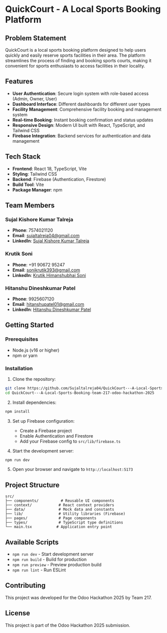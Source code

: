# QuickCourt - A Local Sports Booking Platform

## Problem Statement

QuickCourt is a local sports booking platform designed to help users quickly and easily reserve sports facilities in their area. The platform streamlines the process of finding and booking sports courts, making it convenient for sports enthusiasts to access facilities in their locality.

## Features

- **User Authentication**: Secure login system with role-based access (Admin, Owner, User)
- **Dashboard Interface**: Different dashboards for different user types
- **Facility Management**: Comprehensive facility booking and management system
- **Real-time Booking**: Instant booking confirmation and status updates
- **Responsive Design**: Modern UI built with React, TypeScript, and Tailwind CSS
- **Firebase Integration**: Backend services for authentication and data management

## Tech Stack

- **Frontend**: React 18, TypeScript, Vite
- **Styling**: Tailwind CSS
- **Backend**: Firebase (Authentication, Firestore)
- **Build Tool**: Vite
- **Package Manager**: npm

## Team Members

### Sujal Kishore Kumar Talreja
- **Phone**: 7574021120
- **Email**: sujaltalreja04@gmail.com
- **LinkedIn**: [Sujal Kishore Kumar Talreja](https://in.linkedin.com/in/sujal-kishore-kumar-talreja-65975b216)

### Krutik Soni
- **Phone**: +91 90672 95247
- **Email**: sonikrutik393@gmail.com
- **LinkedIn**: [Krutik Himanshubhai Soni](https://www.linkedin.com/in/krutik-himanshubhai-soni-30a501299?utm_source=share&utm_campaign=share_via&utm_content=profile&utm_medium=android_app)

### Hitanshu Dineshkumar Patel
- **Phone**: 9925607120
- **Email**: hitanshupatel01@gmail.com
- **LinkedIn**: [Hitanshu Dineshkumar Patel](https://www.linkedin.com/in/hitanshu-dineshkumar-patel-585567257?utm_source=share&utm_campaign=share_via&utm_content=profile&utm_medium=android_app)

## Getting Started

### Prerequisites

- Node.js (v16 or higher)
- npm or yarn

### Installation

1. Clone the repository:
```bash
git clone https://github.com/Sujaltalreja04/QuickCourt---A-Local-Sports-Booking-team-217-odoo-hackathon-2025.git
cd QuickCourt---A-Local-Sports-Booking-team-217-odoo-hackathon-2025
```

2. Install dependencies:
```bash
npm install
```

3. Set up Firebase configuration:
   - Create a Firebase project
   - Enable Authentication and Firestore
   - Add your Firebase config to `src/lib/firebase.ts`

4. Start the development server:
```bash
npm run dev
```

5. Open your browser and navigate to `http://localhost:5173`

## Project Structure

```
src/
├── components/          # Reusable UI components
├── context/            # React context providers
├── data/               # Mock data and constants
├── lib/                # Utility libraries (Firebase)
├── pages/              # Page components
├── types/              # TypeScript type definitions
└── main.tsx           # Application entry point
```

## Available Scripts

- `npm run dev` - Start development server
- `npm run build` - Build for production
- `npm run preview` - Preview production build
- `npm run lint` - Run ESLint

## Contributing

This project was developed for the Odoo Hackathon 2025 by Team 217.

## License

This project is part of the Odoo Hackathon 2025 submission.
